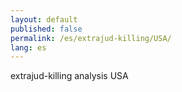 ```yaml
---
layout: default
published: false
permalink: /es/extrajud-killing/USA/
lang: es
---
```


extrajud-killing analysis USA
